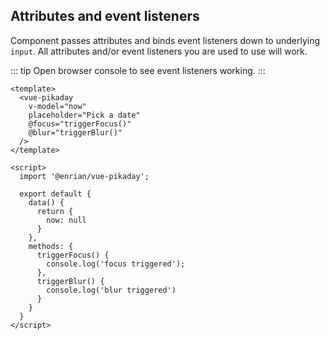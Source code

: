 ## Attributes and event listeners

Component passes attributes and binds event listeners down to underlying `input`.
All attributes and/or event listeners you are used to use will work.

::: tip
Open browser console to see event listeners working.
:::

<ClientOnly>
  <attributes-event-listeners />
</ClientOnly>

```vue
<template>
  <vue-pikaday 
    v-model="now"
    placeholder="Pick a date"
    @focus="triggerFocus()"
    @blur="triggerBlur()"
  />
</template>

<script>
  import '@enrian/vue-pikaday';

  export default {
    data() {
      return {
        now: null
      }
    },
    methods: {
      triggerFocus() {
        console.log('focus triggered');
      },
      triggerBlur() {
        console.log('blur triggered')
      }
    }
  }
</script>
```
